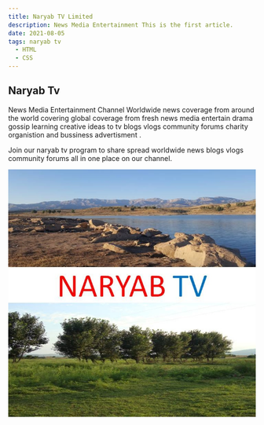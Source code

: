 ```yaml
---
title: Naryab TV Limited
description: News Media Entertainment This is the first article.
date: 2021-08-05
tags: naryab tv
  - HTML
  - CSS
---
```


## Naryab Tv 

News Media Entertainment Channel 
Worldwide news coverage from around the world covering global coverage from fresh news media
entertain drama gossip learning creative ideas to tv blogs vlogs community forums charity organistion and bussiness advertisment
.

Join our naryab tv program to share spread worldwide news blogs vlogs community forums all in one place on our channel.

![](assets/20210804_002100_-8ynoba.jpg)

